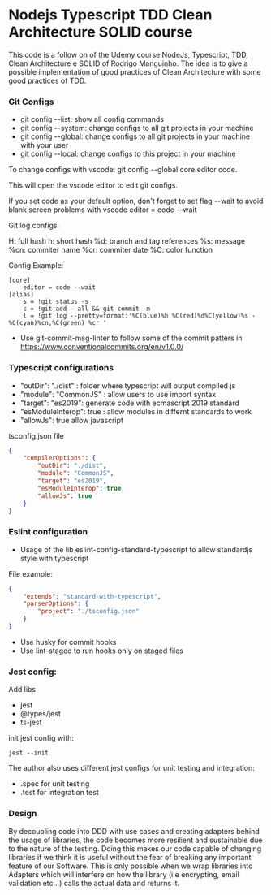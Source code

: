 # Nodejs Typescript TDD Clean Architecture SOLID course

This code is a follow on of the Udemy course NodeJs, Typescript, TDD, Clean Architecture e SOLID of Rodrigo Manguinho. The idea is to give a possible implementation of good practices of Clean Architecture with some good practices of TDD.


### Git Configs

- git config --list: show all config commands
- git config --system: change configs to all git projects in your machine
- git config --global: change configs to all git projects in your machine with your user
- git config --local: change configs to this project in your machine


To change configs with vscode: git config --global core.editor code.

This will open the vscode editor to edit git configs.

If you set code as your default option, don't forget to set flag --wait to avoid blank screen problems with vscode
editor = code --wait 


Git log configs:

H: full hash
h: short hash
%d: branch and tag references
%s: message
%cn: commiter name
%cr: commiter date
%C: color function

Config Example:

```
[core]
	editor = code --wait
[alias]
	s = !git status -s
	c = !git add --all && git commit -m 
	l = !git log --pretty=format:'%C(blue)%h %C(red)%d%C(yellow)%s - %C(cyan)%cn,%C(green) %cr '
```

- Use git-commit-msg-linter to follow some of the commit patters in https://www.conventionalcommits.org/en/v1.0.0/

### Typescript configurations

- "outDir": "./dist" : folder where typescript will output compiled js
- "module": "CommonJS" : allow users to use import syntax 
- "target": "es2019": generate code with ecmascript 2019 standard
- "esModuleInterop": true : allow modules in differnt standards to work
- "allowJs": true allow javascript


tsconfig.json file
```json
{
    "compilerOptions": {
        "outDir": "./dist",
        "module": "CommonJS",
        "target": "es2019",
        "esModuleInterop": true,
        "allowJs": true
    }
}
```

### Eslint configuration

- Usage of the lib eslint-config-standard-typescript to allow standardjs style with typescript

File example:
```json
{
    "extends": "standard-with-typescript",
    "parserOptions": {
        "project": "./tsconfig.json"
    }
}
```

- Use husky for commit hooks
- Use lint-staged to run hooks only on staged files 

### Jest config:
Add libs 

- jest
- @types/jest
- ts-jest

init jest config with:
```
jest --init
```

The author also uses different jest configs for unit testing and integration:

- .spec for unit testing
- .test for integration test


### Design

By decoupling code into DDD with use cases and creating adapters behind the usage of libraries, the code becomes more resilient and sustainable due to the nature of the testing.
Doing this makes our code capable of changing libraries if we think it is useful without the fear of breaking any important feature of our Software. This is only possible when we wrap libraries into Adapters which will interfere on how the library (i.e encrypting, email validation etc...) calls the actual data and returns it. 



